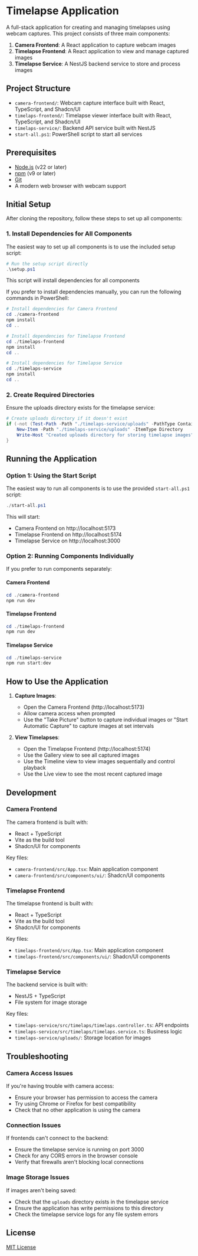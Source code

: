 # Timelapse Application

A full-stack application for creating and managing timelapses using webcam captures. This project consists of three main components:

1. **Camera Frontend**: A React application to capture webcam images
2. **Timelapse Frontend**: A React application to view and manage captured images
3. **Timelapse Service**: A NestJS backend service to store and process images

## Project Structure

- `camera-frontend/`: Webcam capture interface built with React, TypeScript, and Shadcn/UI
- `timelaps-frontend/`: Timelapse viewer interface built with React, TypeScript, and Shadcn/UI
- `timelaps-service/`: Backend API service built with NestJS
- `start-all.ps1`: PowerShell script to start all services

## Prerequisites

- [Node.js](https://nodejs.org/) (v22 or later)
- [npm](https://www.npmjs.com/) (v9 or later)
- [Git](https://git-scm.com/)
- A modern web browser with webcam support

## Initial Setup

After cloning the repository, follow these steps to set up all components:

### 1. Install Dependencies for All Components

The easiest way to set up all components is to use the included setup script:

```powershell
# Run the setup script directly
.\setup.ps1
```

This script will install dependencies for all components

If you prefer to install dependencies manually, you can run the following commands in PowerShell:

```powershell
# Install dependencies for Camera Frontend
cd ./camera-frontend
npm install
cd ..

# Install dependencies for Timelapse Frontend
cd ./timelaps-frontend
npm install
cd ..

# Install dependencies for Timelapse Service
cd ./timelaps-service
npm install
cd ..
```

### 2. Create Required Directories

Ensure the uploads directory exists for the timelapse service:

```powershell
# Create uploads directory if it doesn't exist
if (-not (Test-Path -Path "./timelaps-service/uploads" -PathType Container)) {
    New-Item -Path "./timelaps-service/uploads" -ItemType Directory
    Write-Host "Created uploads directory for storing timelapse images"
}
```

## Running the Application

### Option 1: Using the Start Script

The easiest way to run all components is to use the provided `start-all.ps1` script:

```powershell
./start-all.ps1
```

This will start:
- Camera Frontend on http://localhost:5173
- Timelapse Frontend on http://localhost:5174
- Timelapse Service on http://localhost:3000

### Option 2: Running Components Individually

If you prefer to run components separately:

#### Camera Frontend

```powershell
cd ./camera-frontend
npm run dev
```

#### Timelapse Frontend

```powershell
cd ./timelaps-frontend
npm run dev
```

#### Timelapse Service

```powershell
cd ./timelaps-service
npm run start:dev
```

## How to Use the Application

1. **Capture Images**:
   - Open the Camera Frontend (http://localhost:5173)
   - Allow camera access when prompted
   - Use the "Take Picture" button to capture individual images or "Start Automatic Capture" to capture images at set intervals

2. **View Timelapses**:
   - Open the Timelapse Frontend (http://localhost:5174)
   - Use the Gallery view to see all captured images
   - Use the Timeline view to view images sequentially and control playback
   - Use the Live view to see the most recent captured image

## Development

### Camera Frontend

The camera frontend is built with:
- React + TypeScript
- Vite as the build tool
- Shadcn/UI for components

Key files:
- `camera-frontend/src/App.tsx`: Main application component
- `camera-frontend/src/components/ui/`: Shadcn/UI components

### Timelapse Frontend

The timelapse frontend is built with:
- React + TypeScript
- Vite as the build tool
- Shadcn/UI for components

Key files:
- `timelaps-frontend/src/App.tsx`: Main application component
- `timelaps-frontend/src/components/ui/`: Shadcn/UI components

### Timelapse Service

The backend service is built with:
- NestJS + TypeScript
- File system for image storage

Key files:
- `timelaps-service/src/timelaps/timelaps.controller.ts`: API endpoints
- `timelaps-service/src/timelaps/timelaps.service.ts`: Business logic
- `timelaps-service/uploads/`: Storage location for images

## Troubleshooting

### Camera Access Issues

If you're having trouble with camera access:
- Ensure your browser has permission to access the camera
- Try using Chrome or Firefox for best compatibility
- Check that no other application is using the camera

### Connection Issues

If frontends can't connect to the backend:
- Ensure the timelapse service is running on port 3000
- Check for any CORS errors in the browser console
- Verify that firewalls aren't blocking local connections

### Image Storage Issues

If images aren't being saved:
- Check that the `uploads` directory exists in the timelapse service
- Ensure the application has write permissions to this directory
- Check the timelapse service logs for any file system errors

## License

[MIT License](LICENSE)
